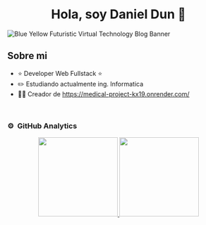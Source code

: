 <div align="center">
<h1 align="center">Hola, soy Daniel Dun</a> 👋</h1>
</div>
<img src="https://github.com/Ddun28/Ddun28/blob/main/Blue%20Yellow%20Futuristic%20Virtual%20Technology%20Blog%20Banner%20(1).png" alt="Blue Yellow Futuristic Virtual Technology Blog Banner">

## Sobre mi

- ⭐ Developer Web Fullstack ⭐ 
- ✏️ Estudiando actualmente ing. Informatica
- 🧑‍🏫 Creador de https://medical-project-kx19.onrender.com/
<br>

### ⚙️ &nbsp;GitHub Analytics

<p align="center">
<a href="https://github.com/Ddun28">
  <img height="180em" src="https://github-readme-stats-eight-theta.vercel.app/api?username=Ddun28&show_icons=true&theme=algolia&include_all_commits=true&count_private=true"/>
  <img height="180em" src="https://github-readme-stats.vercel.app/api/top-langs/?username=Ddun28&show_icons=true&theme=algolia&include_all_commits=true&count_private=true"/>
</a>
</p>
<!--
**Ddun28/Ddun28** is a ✨ _special_ ✨ repository because its `README.md` (this file) appears on your GitHub profile.

Here are some ideas to get you started:

- 🔭 I’m currently working on ...
- 🌱 I’m currently learning ...
- 👯 I’m looking to collaborate on ...
- 🤔 I’m looking for help with ...
- 💬 Ask me about ...
- 📫 How to reach me: ...
- 😄 Pronouns: ...
- ⚡ Fun fact: ...
-->
